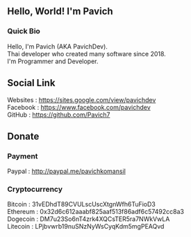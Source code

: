## Hello, World! I'm Pavich
### Quick Bio
Hello, I'm Pavich (AKA PavichDev).\
Thai developer who created many software since 2018.\
I'm Programmer and Developer.
## Social Link
Websites : https://sites.google.com/view/pavichdev \
Facebook : https://www.facebook.com/pavichdev \
GitHub : https://github.com/Pavich7
## Donate
### Payment
Paypal : http://paypal.me/pavichkomansil
### Cryptocurrency
Bitcoin : 31vEDhdT89CVULscUscXtgnWfh6TuFioD3\
Ethereum : 0x32d6c612aaabf825aaf513f86adf6c57492cc8a3\
Dogecoin : DM7u23So6nT4zrk4XQCsTER5ra7NWkVwLA\
Litecoin : LPjbvwrb19nuSNzNyWsCyqKdm5mgPEAQvd
